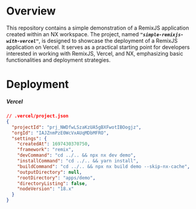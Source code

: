 # Overview

This repository contains a simple demonstration of a RemixJS application created within an NX workspace. The project, named **_`"simple-remixjs-with-vercel"`_**, is designed to showcase the deployment of a RemixJS application on Vercel. It serves as a practical starting point for developers interested in working with RemixJS, Vercel, and NX, emphasizing basic functionalities and deployment strategies.

# Deployment

##### Vercel

```json
// .vercel/project.json
{
  "projectId": "prj_NWDfwLSzaKzUA5gBXFwotIBOogjz",
  "orgId": "IAJZnmPzE0WcVxAUqMDbMFRO",
  "settings": {
    "createdAt": 1697430370750,
    "framework": "remix",
    "devCommand": "cd ../.. && npx nx dev demo",
    "installCommand": "cd ../.. && yarn install",
    "buildCommand": "cd ../.. && npx nx build demo --skip-nx-cache",
    "outputDirectory": null,
    "rootDirectory": "apps/demo",
    "directoryListing": false,
    "nodeVersion": "18.x"
  }
}
```
